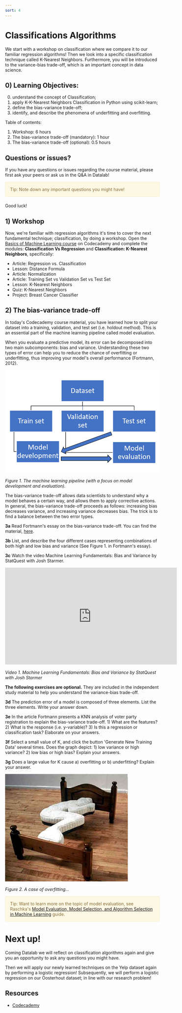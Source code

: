 ```yaml
---
sort: 4
---
```


# Classifications Algorithms

We start with a workshop on classification where we compare it to our familiar regression algorithms! Then we look into a specific classification technique called K-Nearest Neighbors. Furthermore, you will be introduced to the variance-bias trade-off, which is an important concept in data science.

## 0) Learning Objectives:
0. understand the concept of Classification;
1. apply K-K-Nearest Neighbors Classification in Python using scikit-learn;
2. define the bias-variance trade-off;
3. identify, and describe the phenomena of underfitting and overfitting.


Table of contents:
1. Workshop: 6 hours
2. The bias-variance trade-off (mandatory): 1 hour
3. The bias-variance trade-off (optional): 0.5 hours


## Questions or issues?
If you have any questions or issues regarding the course material, please first ask your peers or ask us in the Q&A in Datalab!

<div style="padding: 15px; border: 1px solid transparent; border-color: transparent; margin-bottom: 20px; border-radius: 4px; color: #8a6d3b;; background-color: #fcf8e3; border-color: #faebcc;">
Tip: Note down any important questions you might have!
 </div>

Good luck!


## 1) Workshop
Now, we're familiar with regression algorithms it's time to cover the next fundamental technique; classification, by doing a workshop. Open the [Basics of Machine Learning course](https://www.codecademy.com/learn/machine-learning) on Codecademy and complete the modules: **Classification Vs Regression** and **Classification: K-Nearest Neighbors**, specifically:
- Article: Regression vs. Classification
- Lesson: Distance Formula
- Article: Normalization
- Article: Training Set vs Validation Set vs Test Set
- Lesson: K-Nearest Neighbors
- Quiz: K-Nearest Neighbors
- Project: Breast Cancer Classifier


## 2) The bias-variance trade-off

In today's Codecademy course material, you have learned how to split your dataset into a training, validation, and test set (i.e. holdout method). This is an essential part of the machine learning pipeline called model evaluation.

When you evaluate a predictive model, its error can be decomposed into two main subcomponents: bias and variance. Understanding these two types of error can help you to reduce the chance of overfitting or underfitting, thus improving your model's overall performance (Fortmann, 2012).

<img src="./images/model_diagram.png" alt="Model development & evaluation" width="600"/>

*Figure 1. The machine learning pipeline (with a focus on model development and evaluation).*

The bias-variance trade-off allows data scientists to understand why a model behaves a certain way, and allows them to apply corrective actions. In general, the bias-variance trade-off proceeds as follows: increasing bias decreases variance, and increasing variance decreases bias. The trick is to find a balance between the two error types.

__3a__ Read Fortmann's essay on the bias-variance trade-off. You can find the material, [here](http://scott.fortmann-roe.com/docs/BiasVariance.html).

__3b__ List, and describe the four different cases representing combinations of both high and low bias and variance (See Figure 1. in Fortmann's essay).

__3c__ Watch the video Machine Learning Fundamentals: Bias and Variance by StatQuest with Josh Starmer.

<iframe width="560" height="315" src="https://www.youtube.com/embed/EuBBz3bI-aA" title="YouTube video player" frameborder="0" allow="accelerometer; autoplay; clipboard-write; encrypted-media; gyroscope; picture-in-picture" allowfullscreen></iframe>

*Video 1. Machine Learning Fundamentals: Bias and Variance by StatQuest with Josh Starmer*

__The following exercises are optional.__ They are included in the independent study material to help you understand the variance-bias trade-off.

__3d__ The prediction error of a model is composed of three elements. List the three elements. Write your answer down.

__3e__ In the article Fortmann presents a KNN analysis of voter party registration to explain the bias-variance trade-off. 1) What are the features? 2) What is the response (i.e. y-variable)? 3) Is this a regression or classification task? Elaborate on your answers.

__3f__ Select a small value of K, and click the button 'Generate New Training Data' several times. Does the graph depict: 1) low variance or high variance? 2) low bias or high bias? Explain your answers.

__3g__ Does a large value for K cause a) overfitting or b) underfitting? Explain your answer.

<img src="./images/overfitting.jpeg" alt="low bias & low variance" width="400">

*Figure 2. A case of overfitting...*

<div style="padding: 15px; border: 1px solid transparent; border-color: transparent; margin-bottom: 20px; border-radius: 4px; color: #8a6d3b;; background-color: #fcf8e3; border-color: #faebcc;">
Tip: Want to learn more on the topic of model evaluation, see Raschka's <a href="https://arxiv.org/pdf/1811.12808.pdf">Model Evaluation, Model Selection, and Algorithm
Selection in Machine Learning</a> guide.
 </div>

# Next up!
Coming Datalab we will reflect on classification algorithms again and give you an opportunity to ask any questions you might have.

Then we will apply our newly learned techniques on the Yelp dataset again by performing a logistic regression! Subsequently, we will perform a logistic regression on our Oosterhout dataset; in line with our research problem!


## Resources
- [Codecademy](https://www.codecademy.com/learn/machine-learning)

